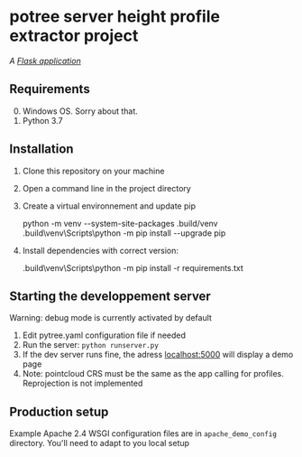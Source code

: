 # potree server height profile extractor project

*A [Flask application](http://flask.pocoo.org/)*

## Requirements

0. Windows OS. Sorry about that.
1. Python 3.7

## Installation

1. Clone this repository on your machine
2. Open a command line in the project directory
3. Create a virtual environnement and update pip

    python -m venv --system-site-packages .build/venv
    .build\venv\Scripts\python -m pip install --upgrade pip
    
4. Install dependencies with correct version:

    .build\venv\Scripts\python -m pip install -r requirements.txt

## Starting the developpement server

Warning: debug mode is currently activated by default

1. Edit pytree.yaml configuration file if needed
2. Run the server: ```python runserver.py```
3. If the dev server runs fine, the adress [localhost:5000](localhost:5000) will display a demo page
4. Note: pointcloud CRS must be the same as the app calling for profiles. Reprojection is not implemented

## Production setup

Example Apache 2.4 WSGI configuration files are in ```apache_demo_config``` directory.
You'll need to adapt to you local setup
